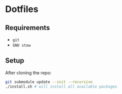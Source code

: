 # Dotfiles

## Requirements

- `git`
- `GNU stow`

## Setup

After cloning the repo:
```sh
git submodule update --init --recursive
./install.sh # will install all available packages
```
